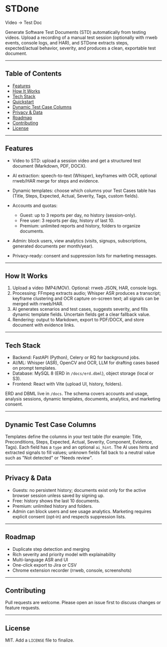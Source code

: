 # STDone

Video → Test Doc

Generate Software Test Documents (STD) automatically from testing videos. Upload a recording of a manual test session (optionally with rrweb events, console logs, and HAR), and STDone extracts steps, expected/actual behavior, severity, and produces a clean, exportable test document.

---

## Table of Contents

* [Features](#features)
* [How It Works](#how-it-works)
* [Tech Stack](#tech-stack)
* [Quickstart](#quickstart)
* [Dynamic Test Case Columns](#dynamic-test-case-columns)
* [Privacy & Data](#privacy--data)
* [Roadmap](#roadmap)
* [Contributing](#contributing)
* [License](#license)

---

## Features

* Video to STD: upload a session video and get a structured test document (Markdown, PDF, DOCX).
* AI extraction: speech-to-text (Whisper), keyframes with OCR, optional rrweb/HAR merge for steps and evidence.
* Dynamic templates: choose which columns your Test Cases table has (Title, Steps, Expected, Actual, Severity, Tags, custom fields).
* Accounts and quotas:

  * Guest: up to 3 reports per day, no history (session-only).
  * Free user: 3 reports per day, history of last 10.
  * Premium: unlimited reports and history, folders to organize documents.
* Admin: block users, view analytics (visits, signups, subscriptions, generated documents per month/year).
* Privacy-ready: consent and suppression lists for marketing messages.

---

## How It Works

1. Upload a video (MP4/MOV). Optional: rrweb JSON, HAR, console logs.
2. Processing: FFmpeg extracts audio; Whisper ASR produces a transcript; keyframe clustering and OCR capture on-screen text; all signals can be merged with rrweb/HAR.
3. AI generates scenarios and test cases, suggests severity, and fills dynamic template fields. Uncertain fields get a clear fallback value.
4. Rendering: output to Markdown, export to PDF/DOCX, and store document with evidence links.

---

## Tech Stack

* Backend: FastAPI (Python), Celery or RQ for background jobs.
* AI/ML: Whisper (ASR), OpenCV and OCR, LLM for drafting cases based on prompt templates.
* Database: MySQL 8 (ERD in `/docs/erd.dbml`), object storage (local or S3).
* Frontend: React with Vite (upload UI, history, folders).

ERD and DBML live in `/docs`. The schema covers accounts and usage, analysis sessions, dynamic templates, documents, analytics, and marketing consent.

---

## Dynamic Test Case Columns

Templates define the columns in your test table (for example: Title, Preconditions, Steps, Expected, Actual, Severity, Component, Evidence, Tags). Each field has a `type` and an optional `ai_hint`. The AI uses hints and extracted signals to fill values; unknown fields fall back to a neutral value such as "Not detected" or "Needs review".

---

## Privacy & Data

* Guests: no persistent history; documents exist only for the active browser session unless saved by signing up.
* Free: history shows the last 10 documents.
* Premium: unlimited history and folders.
* Admin can block users and see usage analytics. Marketing requires explicit consent (opt‑in) and respects suppression lists.

---

## Roadmap

* Duplicate step detection and merging
* Rich severity and priority model with explainability
* Multi-language ASR and UI
* One-click export to Jira or CSV
* Chrome extension recorder (rrweb, console, screenshots)

---

## Contributing

Pull requests are welcome. Please open an issue first to discuss changes or feature requests.

---

## License

MIT. Add a `LICENSE` file to finalize.
